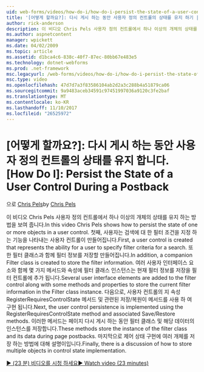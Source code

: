 ```yaml
---
uid: web-forms/videos/how-do-i/how-do-i-persist-the-state-of-a-user-control-during-a-postback
title: '[어떻게 할까요?]: 다시 게시 하는 동안 사용자 정의 컨트롤의 상태를 유지 하기 | Microsoft Docs'
author: rick-anderson
description: 이 비디오 Chris Pels 사용자 정의 컨트롤에서 하나 이상의 개체의 상태를 유지 하는 방법을 보여 줍니다. 첫째, 고 abilit 나타내는 사용자 컨트롤을 만들...
ms.author: aspnetcontent
manager: wpickett
ms.date: 04/02/2009
ms.topic: article
ms.assetid: d1bca4c6-838c-40f7-87ec-80bb67e483e5
ms.technology: dotnet-webforms
ms.prod: .net-framework
msc.legacyurl: /web-forms/videos/how-do-i/how-do-i-persist-the-state-of-a-user-control-during-a-postback
msc.type: video
ms.openlocfilehash: 47d7d7a3f83586104ab2d2a3c288b4a51879ca06
ms.sourcegitcommit: 9a9483aceb34591c97451997036a9120c3fe2baf
ms.translationtype: MT
ms.contentlocale: ko-KR
ms.lasthandoff: 11/10/2017
ms.locfileid: "26525972"
---
```

<a name="how-do-i-persist-the-state-of-a-user-control-during-a-postback"></a>[어떻게 할까요?]: 다시 게시 하는 동안 사용자 정의 컨트롤의 상태를 유지 합니다.
[How Do I]: Persist the State of a User Control During a Postback
====================
<span data-ttu-id="33c79-105">으로 [Chris Pels](https://twitter.com/chrispels)</span><span class="sxs-lookup"><span data-stu-id="33c79-105">by [Chris Pels](https://twitter.com/chrispels)</span></span>

<span data-ttu-id="33c79-106">이 비디오 Chris Pels 사용자 정의 컨트롤에서 하나 이상의 개체의 상태를 유지 하는 방법을 보여 줍니다.</span><span class="sxs-lookup"><span data-stu-id="33c79-106">In this video Chris Pels shows how to persist the state of one or more objects in a user control.</span></span> <span data-ttu-id="33c79-107">첫째, 사용자는 검색에 대 한 필터 조건을 지정 하는 기능을 나타내는 사용자 컨트롤이 만들어집니다.</span><span class="sxs-lookup"><span data-stu-id="33c79-107">First, a user control is created that represents the ability for a user to specify filter criteria for a search.</span></span> <span data-ttu-id="33c79-108">또한 필터 클래스과 함께 필터 정보를 저장할 만들어집니다.</span><span class="sxs-lookup"><span data-stu-id="33c79-108">In addition, a companion Filter class is created to store the filter information.</span></span> <span data-ttu-id="33c79-109">여러 사용자 인터페이스 요소와 함께 몇 가지 메서드와 속성에 필터 클래스 인스턴스는 현재 필터 정보를 저장을 필터 컨트롤에 추가 됩니다.</span><span class="sxs-lookup"><span data-stu-id="33c79-109">Several user interface elements are added to the filter control along with some methods and properties to store the current filter information in the Filter class instance.</span></span> <span data-ttu-id="33c79-110">다음으로, 사용자 컨트롤의 지 속성 RegisterRequiresControlState 메서드 및 관련된 저장/복원이 메서드를 사용 하 여 구현 됩니다.</span><span class="sxs-lookup"><span data-stu-id="33c79-110">Next, the user control persistence is implemented using the RegisterRequiresControlState method and associated Save/Restore methods.</span></span> <span data-ttu-id="33c79-111">이러한 메서드는 페이지 다시 게시 하는 동안 필터 클래스 및 해당 데이터의 인스턴스를 저장합니다.</span><span class="sxs-lookup"><span data-stu-id="33c79-111">These methods store the instance of the filter class and its data during page postbacks.</span></span> <span data-ttu-id="33c79-112">마지막으로 제어 상태 구현에 여러 개체를 저장 하는 방법에 대해 설명이입니다.</span><span class="sxs-lookup"><span data-stu-id="33c79-112">Finally, there is a discussion of how to store multiple objects in control state implementation.</span></span>

[<span data-ttu-id="33c79-113">&#9654; (23 분) 비디오를 시청 하세요</span><span class="sxs-lookup"><span data-stu-id="33c79-113">&#9654; Watch video (23 minutes)</span></span>](https://channel9.msdn.com/Blogs/ASP-NET-Site-Videos/how-do-i-persist-the-state-of-a-user-control-during-a-postback)
